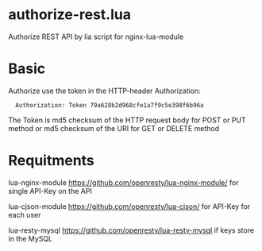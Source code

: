# authorize-rest.lua
Authorize REST API by lia script for nginx-lua-module

# Basic
Authorize use the token in the HTTP-header Authorization:
```  
  Authorization: Token 79a628b2d968cfe1a7f9c5e398f6b96a 
```  
  
The Token is md5 checksum of the HTTP request body for POST or PUT method or md5 checksum of the URI for GET or DELETE method    

# Requitments
lua-nginx-module      https://github.com/openresty/lua-nginx-module/  for single API-Key on the API

lua-cjson-module      https://github.com/openresty/lua-cjson/         for API-Key for each user

lua-resty-mysql       https://github.com/openresty/lua-resty-mysql    if keys store in the MySQL      
